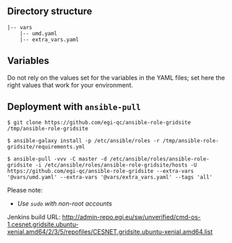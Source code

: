 ## Directory structure

    |-- vars
        |-- umd.yaml
        |-- extra_vars.yaml

## Variables

Do not rely on the values set for the variables in the YAML files; set here 
the right values that work for your environment.

## Deployment with `ansible-pull`

    $ git clone https://github.com/egi-qc/ansible-role-gridsite /tmp/ansible-role-gridsite

    $ ansible-galaxy install -p /etc/ansible/roles -r /tmp/ansible-role-gridsite/requirements.yml

    $ ansible-pull -vvv -C master -d /etc/ansible/roles/ansible-role-gridsite -i /etc/ansible/roles/ansible-role-gridsite/hosts -U https://github.com/egi-qc/ansible-role-gridsite --extra-vars '@vars/umd.yaml' --extra-vars '@vars/extra_vars.yaml' --tags 'all'

Please note:
  - _Use `sudo` with non-root accounts_

Jenkins build URL: http://admin-repo.egi.eu/sw/unverified/cmd-os-1.cesnet.gridsite.ubuntu-xenial.amd64/2/3/5/repofiles/CESNET.gridsite.ubuntu-xenial.amd64.list
